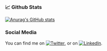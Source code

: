 


<!-- Github Stats -->
### 📈 Github Stats
[![Anurag's GitHub stats](https://github-readme-stats.vercel.app/api?username=gtalha07&show_icons=true&theme=dracula&count_private=true)](https://github.com/anuraghazra/github-readme-stats)

<!-- Actual text -->
###                                             Social Media
You can find me on [![Twitter][1.2]][1], or on [![LinkedIn][2.2]][2].

<!-- Icons -->

[1.2]: http://i.imgur.com/wWzX9uB.png (twitter icon without padding)
[2.2]: https://raw.githubusercontent.com/MartinHeinz/MartinHeinz/master/linkedin-3-16.png (LinkedIn icon without padding)

<!-- Links to your social media accounts -->

[1]: https://twitter.com/gtalha007
[2]: www.linkedin.com/in/talha-gondal-0ab42912b
